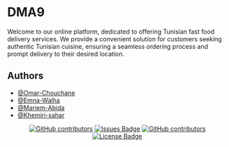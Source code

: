 
# DMA9

Welcome to our online platform, dedicated to offering Tunisian fast food delivery services. We provide a convenient solution for customers seeking authentic Tunisian cuisine, ensuring a seamless ordering process and prompt delivery to their desired location.

## Authors

- [@Omar-Chouchane](https://www.github.com/OmarChouchane)
- [@Emna-Walha](https://www.github.com/Emna-Walha)
- [@Mariem-Abida](https://www.github.com/3B1D4)
- [@Khemiri-sahar](https://www.github.com/Khemiri-sahar)


<div align="center">
<a href="https://github.com/OmarChouchane/DMA9/graphs/contributors"><img alt="GitHub contributors" src="https://img.shields.io/github/contributors/OmarChouchane/DMA9?color=2b9348"></a>
<a href="https://github.com/elangosundar/awesome-README-templates/issues"><img src="https://img.shields.io/github/issues/elangosundar/awesome-README-templates" alt="Issues Badge"/></a>
<a href="https://github.com/elangosundar/awesome-README-templates/graphs/contributors"><img alt="GitHub contributors" src="https://img.shields.io/github/contributors/elangosundar/awesome-README-templates?color=2b9348"></a>
<a href="https://github.com/elangosundar/awesome-README-templates/blob/master/LICENSE"><img src="https://img.shields.io/github/license/elangosundar/awesome-README-templates?color=2b9348" alt="License Badge"/></a>
</div>

